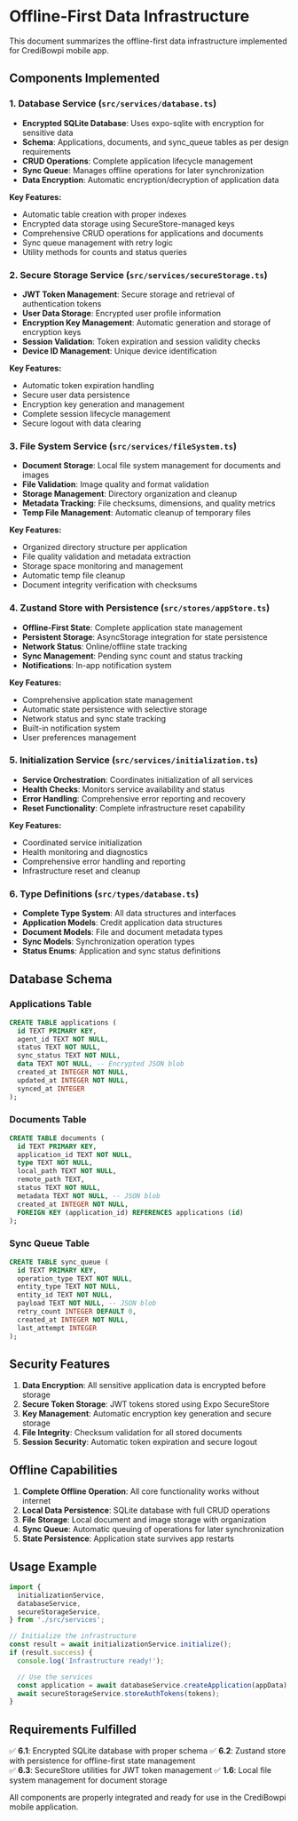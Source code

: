 # Offline-First Data Infrastructure

This document summarizes the offline-first data infrastructure implemented for CrediBowpi mobile app.

## Components Implemented

### 1. Database Service (`src/services/database.ts`)

- **Encrypted SQLite Database**: Uses expo-sqlite with encryption for sensitive data
- **Schema**: Applications, documents, and sync_queue tables as per design requirements
- **CRUD Operations**: Complete application lifecycle management
- **Sync Queue**: Manages offline operations for later synchronization
- **Data Encryption**: Automatic encryption/decryption of application data

**Key Features:**

- Automatic table creation with proper indexes
- Encrypted data storage using SecureStore-managed keys
- Comprehensive CRUD operations for applications and documents
- Sync queue management with retry logic
- Utility methods for counts and status queries

### 2. Secure Storage Service (`src/services/secureStorage.ts`)

- **JWT Token Management**: Secure storage and retrieval of authentication tokens
- **User Data Storage**: Encrypted user profile information
- **Encryption Key Management**: Automatic generation and storage of encryption keys
- **Session Validation**: Token expiration and session validity checks
- **Device ID Management**: Unique device identification

**Key Features:**

- Automatic token expiration handling
- Secure user data persistence
- Encryption key generation and management
- Complete session lifecycle management
- Secure logout with data clearing

### 3. File System Service (`src/services/fileSystem.ts`)

- **Document Storage**: Local file system management for documents and images
- **File Validation**: Image quality and format validation
- **Storage Management**: Directory organization and cleanup
- **Metadata Tracking**: File checksums, dimensions, and quality metrics
- **Temp File Management**: Automatic cleanup of temporary files

**Key Features:**

- Organized directory structure per application
- File quality validation and metadata extraction
- Storage space monitoring and management
- Automatic temp file cleanup
- Document integrity verification with checksums

### 4. Zustand Store with Persistence (`src/stores/appStore.ts`)

- **Offline-First State**: Complete application state management
- **Persistent Storage**: AsyncStorage integration for state persistence
- **Network Status**: Online/offline state tracking
- **Sync Management**: Pending sync count and status tracking
- **Notifications**: In-app notification system

**Key Features:**

- Comprehensive application state management
- Automatic state persistence with selective storage
- Network status and sync state tracking
- Built-in notification system
- User preferences management

### 5. Initialization Service (`src/services/initialization.ts`)

- **Service Orchestration**: Coordinates initialization of all services
- **Health Checks**: Monitors service availability and status
- **Error Handling**: Comprehensive error reporting and recovery
- **Reset Functionality**: Complete infrastructure reset capability

**Key Features:**

- Coordinated service initialization
- Health monitoring and diagnostics
- Comprehensive error handling and reporting
- Infrastructure reset and cleanup

### 6. Type Definitions (`src/types/database.ts`)

- **Complete Type System**: All data structures and interfaces
- **Application Models**: Credit application data structures
- **Document Models**: File and document metadata types
- **Sync Models**: Synchronization operation types
- **Status Enums**: Application and sync status definitions

## Database Schema

### Applications Table

```sql
CREATE TABLE applications (
  id TEXT PRIMARY KEY,
  agent_id TEXT NOT NULL,
  status TEXT NOT NULL,
  sync_status TEXT NOT NULL,
  data TEXT NOT NULL, -- Encrypted JSON blob
  created_at INTEGER NOT NULL,
  updated_at INTEGER NOT NULL,
  synced_at INTEGER
);
```

### Documents Table

```sql
CREATE TABLE documents (
  id TEXT PRIMARY KEY,
  application_id TEXT NOT NULL,
  type TEXT NOT NULL,
  local_path TEXT NOT NULL,
  remote_path TEXT,
  status TEXT NOT NULL,
  metadata TEXT NOT NULL, -- JSON blob
  created_at INTEGER NOT NULL,
  FOREIGN KEY (application_id) REFERENCES applications (id)
);
```

### Sync Queue Table

```sql
CREATE TABLE sync_queue (
  id TEXT PRIMARY KEY,
  operation_type TEXT NOT NULL,
  entity_type TEXT NOT NULL,
  entity_id TEXT NOT NULL,
  payload TEXT NOT NULL, -- JSON blob
  retry_count INTEGER DEFAULT 0,
  created_at INTEGER NOT NULL,
  last_attempt INTEGER
);
```

## Security Features

1. **Data Encryption**: All sensitive application data is encrypted before storage
2. **Secure Token Storage**: JWT tokens stored using Expo SecureStore
3. **Key Management**: Automatic encryption key generation and secure storage
4. **File Integrity**: Checksum validation for all stored documents
5. **Session Security**: Automatic token expiration and secure logout

## Offline Capabilities

1. **Complete Offline Operation**: All core functionality works without internet
2. **Local Data Persistence**: SQLite database with full CRUD operations
3. **File Storage**: Local document and image storage with organization
4. **Sync Queue**: Automatic queuing of operations for later synchronization
5. **State Persistence**: Application state survives app restarts

## Usage Example

```typescript
import {
  initializationService,
  databaseService,
  secureStorageService,
} from './src/services';

// Initialize the infrastructure
const result = await initializationService.initialize();
if (result.success) {
  console.log('Infrastructure ready!');

  // Use the services
  const application = await databaseService.createApplication(appData);
  await secureStorageService.storeAuthTokens(tokens);
}
```

## Requirements Fulfilled

✅ **6.1**: Encrypted SQLite database with proper schema
✅ **6.2**: Zustand store with persistence for offline-first state management  
✅ **6.3**: SecureStore utilities for JWT token management
✅ **1.6**: Local file system management for document storage

All components are properly integrated and ready for use in the CrediBowpi mobile application.
